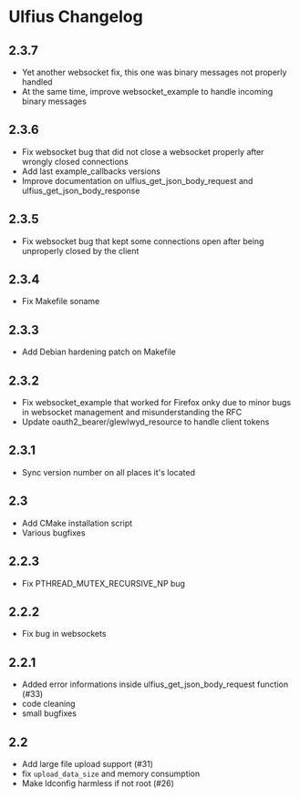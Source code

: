 # Ulfius Changelog

## 2.3.7

- Yet another websocket fix, this one was binary messages not properly handled
- At the same time, improve websocket_example to handle incoming binary messages

## 2.3.6

- Fix websocket bug that did not close a websocket properly after wrongly closed connections
- Add last example_callbacks versions
- Improve documentation on ulfius_get_json_body_request and ulfius_get_json_body_response

## 2.3.5

- Fix websocket bug that kept some connections open after being unproperly closed by the client

## 2.3.4

- Fix Makefile soname

## 2.3.3

- Add Debian hardening patch on Makefile

## 2.3.2

- Fix websocket_example that worked for Firefox onky due to minor bugs in websocket management and misunderstanding the RFC
- Update oauth2_bearer/glewlwyd_resource to handle client tokens

## 2.3.1

- Sync version number on all places it's located

## 2.3

- Add CMake installation script
- Various bugfixes

## 2.2.3

- Fix PTHREAD_MUTEX_RECURSIVE_NP bug

## 2.2.2

- Fix bug in websockets

## 2.2.1

- Added error informations inside ulfius_get_json_body_request function (#33)
- code cleaning
- small bugfixes

## 2.2

- Add large file upload support (#31)
- fix `upload_data_size` and memory consumption
- Make ldconfig harmless if not root (#26)
